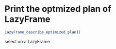 # Print the optmized plan of LazyFrame

```r
LazyFrame_describe_optimized_plan()
```

select on a LazyFrame